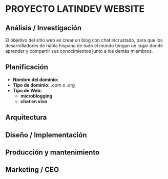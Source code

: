 # PROYECTO LATINDEV WEBSITE

## Análisis / Investigación

El objetivo del sitio web es crear un blog con chat incrustado, para que los desarrolladores de habla hispana de todo el mundo tengan un lugar donde aprender y compartir sus conocimientos junto a los demás miembros. 

## Planificación

- **Nombre del dominio:**
- **Tipo de dominio:** .com o .org
- **Tipo de Web:**
	- __microblogging__
	- __chat en vivo__

## Arquitectura

## Diseño / Implementación

## Producción y mantenimiento

## Marketing / CEO